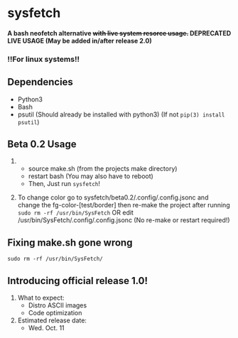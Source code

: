 # sysfetch
#### A **bash** neofetch alternative ~~with live system resorce usage.~~ DEPRECATED LIVE USAGE (May be added in/after release 2.0)

### !!For linux systems!!

## Dependencies
- Python3
- Bash
- psutil (Should already be installed with python3) (If not ```pip(3) install psutil```)

## Beta 0.2 Usage
1. 
    - source make.sh (from the projects make directory)
    - restart bash (You may also have to reboot)
    - Then, Just run ```sysfetch```!

2. To change color go to sysfetch/beta0.2/.config/.config.jsonc and change the fg-color-[test/border] then re-make the project after running ```sudo rm -rf /usr/bin/SysFetch``` OR edit /usr/bin/SysFetch/.config/.config.jsonc (No re-make or restart required!)
## Fixing make.sh gone wrong
```sudo rm -rf /usr/bin/SysFetch/```

## Introducing official release 1.0!
1. What to expect:
    - Distro ASCII images
    - Code optimization
2. Estimated release date:
    - Wed. Oct. 11
